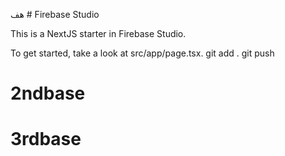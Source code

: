 هف # Firebase Studio

This is a NextJS starter in Firebase Studio.

To get started, take a look at src/app/page.tsx.
git add .
git push


# 2ndbase
# 3rdbase
